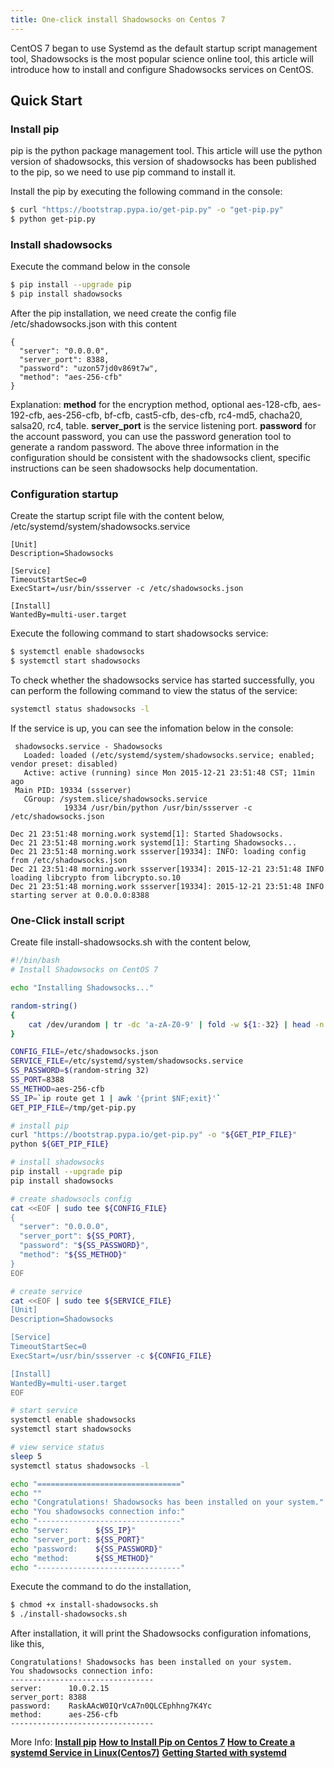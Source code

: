 ```yaml
---
title: One-click install Shadowsocks on Centos 7
---
```

CentOS 7 began to use Systemd as the default startup script management tool, Shadowsocks is the most popular science online tool, this article will introduce how to install and configure Shadowsocks services on CentOS.

## Quick Start

### Install pip
pip is the python package management tool. This article will use the python version of shadowsocks, this version of shadowsocks has been published to the pip, so we need to use pip command to install it.

Install the pip by executing the following command in the console:
``` bash
$ curl "https://bootstrap.pypa.io/get-pip.py" -o "get-pip.py"
$ python get-pip.py
```

### Install shadowsocks
Execute the command below in the console
``` bash
$ pip install --upgrade pip
$ pip install shadowsocks
```

After the pip installation, we need create the config file /etc/shadowsocks.json with this content
```
{
  "server": "0.0.0.0",
  "server_port": 8388,
  "password": "uzon57jd0v869t7w",
  "method": "aes-256-cfb"
}
```
Explanation:
**method** for the encryption method, optional aes-128-cfb, aes-192-cfb, aes-256-cfb, bf-cfb, cast5-cfb, des-cfb, rc4-md5, chacha20, salsa20, rc4, table.
**server_port** is the service listening port.
**password** for the account password, you can use the password generation tool to generate a random password.
The above three information in the configuration should be consistent with the shadowsocks client, specific instructions can be seen shadowsocks help documentation.

### Configuration startup
Create the startup script file with the content below, /etc/systemd/system/shadowsocks.service
```
[Unit]
Description=Shadowsocks

[Service]
TimeoutStartSec=0
ExecStart=/usr/bin/ssserver -c /etc/shadowsocks.json

[Install]
WantedBy=multi-user.target
```
Execute the following command to start shadowsocks service:
``` bash
$ systemctl enable shadowsocks
$ systemctl start shadowsocks
```

To check whether the shadowsocks service has started successfully, you can perform the following command to view the status of the service:
``` bash
systemctl status shadowsocks -l
```
If the service is up, you can see the infomation below in the console:
```
 shadowsocks.service - Shadowsocks
   Loaded: loaded (/etc/systemd/system/shadowsocks.service; enabled; vendor preset: disabled)
   Active: active (running) since Mon 2015-12-21 23:51:48 CST; 11min ago
 Main PID: 19334 (ssserver)
   CGroup: /system.slice/shadowsocks.service
          	19334 /usr/bin/python /usr/bin/ssserver -c /etc/shadowsocks.json

Dec 21 23:51:48 morning.work systemd[1]: Started Shadowsocks.
Dec 21 23:51:48 morning.work systemd[1]: Starting Shadowsocks...
Dec 21 23:51:48 morning.work ssserver[19334]: INFO: loading config from /etc/shadowsocks.json
Dec 21 23:51:48 morning.work ssserver[19334]: 2015-12-21 23:51:48 INFO     loading libcrypto from libcrypto.so.10
Dec 21 23:51:48 morning.work ssserver[19334]: 2015-12-21 23:51:48 INFO     starting server at 0.0.0.0:8388
```

### One-Click install script
Create file install-shadowsocks.sh with the content below,
``` bash
#!/bin/bash
# Install Shadowsocks on CentOS 7

echo "Installing Shadowsocks..."

random-string()
{
    cat /dev/urandom | tr -dc 'a-zA-Z0-9' | fold -w ${1:-32} | head -n 1
}

CONFIG_FILE=/etc/shadowsocks.json
SERVICE_FILE=/etc/systemd/system/shadowsocks.service
SS_PASSWORD=$(random-string 32)
SS_PORT=8388
SS_METHOD=aes-256-cfb
SS_IP=`ip route get 1 | awk '{print $NF;exit}'`
GET_PIP_FILE=/tmp/get-pip.py

# install pip
curl "https://bootstrap.pypa.io/get-pip.py" -o "${GET_PIP_FILE}"
python ${GET_PIP_FILE}

# install shadowsocks
pip install --upgrade pip
pip install shadowsocks

# create shadowsocls config
cat <<EOF | sudo tee ${CONFIG_FILE}
{
  "server": "0.0.0.0",
  "server_port": ${SS_PORT},
  "password": "${SS_PASSWORD}",
  "method": "${SS_METHOD}"
}
EOF

# create service
cat <<EOF | sudo tee ${SERVICE_FILE}
[Unit]
Description=Shadowsocks

[Service]
TimeoutStartSec=0
ExecStart=/usr/bin/ssserver -c ${CONFIG_FILE}

[Install]
WantedBy=multi-user.target
EOF

# start service
systemctl enable shadowsocks
systemctl start shadowsocks

# view service status
sleep 5
systemctl status shadowsocks -l

echo "================================"
echo ""
echo "Congratulations! Shadowsocks has been installed on your system."
echo "You shadowsocks connection info:"
echo "--------------------------------"
echo "server:      ${SS_IP}"
echo "server_port: ${SS_PORT}"
echo "password:    ${SS_PASSWORD}"
echo "method:      ${SS_METHOD}"
echo "--------------------------------"
```

Execute the command to do the installation,
``` bash
$ chmod +x install-shadowsocks.sh
$ ./install-shadowsocks.sh
```

After installation, it will print the Shadowsocks configuration infomations, like this,
```
Congratulations! Shadowsocks has been installed on your system.
You shadowsocks connection info:
--------------------------------
server:      10.0.2.15
server_port: 8388
password:    RaskAAcW0IQrVcA7n0QLCEphhng7K4Yc
method:      aes-256-cfb
--------------------------------
```

More Info:
[**Install pip**](https://pip.pypa.io/en/stable/installing/)
[**How to Install Pip on Centos 7**](http://www.liquidweb.com/kb/how-to-install-pip-on-centos-7/)
[**How to Create a systemd Service in Linux(Centos7)**](https://scottlinux.com/2014/12/08/how-to-create-a-systemd-service-in-linux-centos-7/)
[**Getting Started with systemd**](https://coreos.com/docs/launching-containers/launching/getting-started-with-systemd/)
